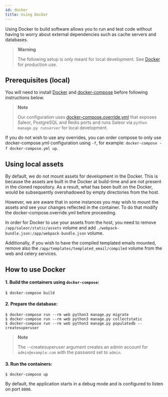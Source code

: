 ```yaml
---
id: docker
title: Using Docker
---
```


Using Docker to build software allows you to run and test code without having to worry about external dependencies such as cache servers and databases.

> **Warning**
>
> The following setup is only meant for local development. See [Docker](deployment/docker.md) for production use.


## Prerequisites (local)

You will need to install [Docker](https://docs.docker.com/install/) and [docker-compose](https://docs.docker.com/compose/install/) before following instructions below.

> **Note**
>
> Our configuration uses [docker-compose.override.yml](https://docs.docker.com/compose/extends/#understanding-multiple-compose-files) that exposes Saleor, PostgreSQL and Redis ports and runs Saleor via `python manage.py runserver` for local development. 

If you do not wish to use any overrides, you can order compose to only use docker-compose.yml configuration using `-f`, for example: `docker-compose -f docker-compose.yml up`.


## Using local assets

By default, we do not mount assets for development in the Docker. This is because the assets are built in the Docker at build-time and are not present in the cloned repository. As a result, what has been built on the Docker, would be subsequently overshadowed by empty directories from the host.

However, we are aware that in some instances you may wish to mount the assets and see your changes reflected in the container. To do that modify the docker-compose.override.yml before proceeding.

In order for Docker to use your assets from the host, you need to remove `/app/saleor/static/assets` volume and add `./webpack-bundle.json:/app/webpack-bundle.json` volume.

Additionally, if you wish to have the compiled templated emails mounted, remove also the `/app/templates/templated_email/compiled` volume from the web and celery services.


## How to use Docker

#### 1. Build the containers using `docker-compose`:

```console
$ docker-compose build
```

#### 2. Prepare the database:

```console
$ docker-compose run --rm web python3 manage.py migrate
$ docker-compose run --rm web python3 manage.py collectstatic
$ docker-compose run --rm web python3 manage.py populatedb --createsuperuser
```

>**Note**
> 
>The --createsuperuser argument creates an admin account for `admin@example.com` with the password set to `admin`.

#### 3. Run the containers:

```console
$ docker-compose up
```

By default, the application starts in a debug mode and is configured to listen on port `8000`.